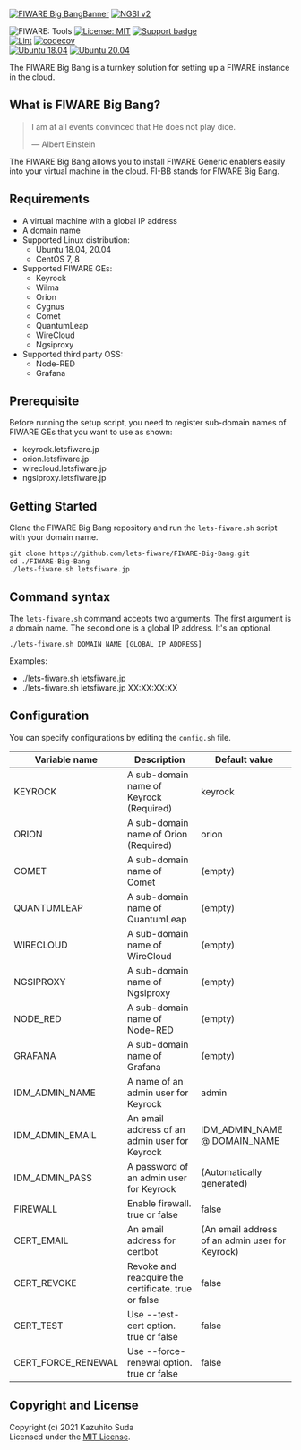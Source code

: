 [![FIWARE Big BangBanner](https://raw.githubusercontent.com/lets-fiware/FIWARE-Big-Bang/gh-pages/images/FIWARE-Big-Bang-non-free.png)](https://www.letsfiware.jp/)
[![NGSI v2](https://img.shields.io/badge/NGSI-v2-5dc0cf.svg)](https://fiware-ges.github.io/orion/api/v2/stable/)

![FIWARE: Tools](https://nexus.lab.fiware.org/repository/raw/public/badges/chapters/deployment-tools.svg)
[![License: MIT](https://img.shields.io/github/license/lets-fiware/FIWARE-Big-Bang.svg)](https://opensource.org/licenses/MIT)
[![Support badge](https://img.shields.io/badge/tag-fiware-orange.svg?logo=stackoverflow)](https://stackoverflow.com/questions/tagged/fiware+fi-bb)
<br/>
[![Lint](https://github.com/lets-fiware/FIWARE-Big-Bang/actions/workflows/lint.yml/badge.svg)](https://github.com/lets-fiware/FIWARE-Big-Bang/actions/workflows/lint.yml)
[![codecov](https://codecov.io/gh/lets-fiware/FIWARE-Big-Bang/branch/main/graph/badge.svg?token=OHFTT6TUIS)](https://codecov.io/gh/lets-fiware/FIWARE-Big-Bang)
<br/>
[![Ubuntu 18.04](https://github.com/lets-fiware/FIWARE-Big-Bang/actions/workflows/ubuntu-18.04.yml/badge.svg)](https://github.com/lets-fiware/FIWARE-Big-Bang/actions/workflows/ubuntu-18.04.yml)
[![Ubuntu 20.04](https://github.com/lets-fiware/FIWARE-Big-Bang/actions/workflows/ubuntu-20.04.yml/badge.svg)](https://github.com/lets-fiware/FIWARE-Big-Bang/actions/workflows/ubuntu-20.04.yml)
<br/>

The FIWARE Big Bang is a turnkey solution for setting up a FIWARE instance in the cloud.

## What is FIWARE Big Bang?

> I am at all events convinced that He does not play dice.
>
> — Albert Einstein

The FIWARE Big Bang allows you to install FIWARE Generic enablers easily into your virtual machine in the cloud.
FI-BB stands for FIWARE Big Bang.

## Requirements

-   A virtual machine with a global IP address
-   A domain name
-   Supported Linux distribution:
    -   Ubuntu 18.04, 20.04
    -   CentOS 7, 8
-   Supported FIWARE GEs:
    -   Keyrock
    -   Wilma
    -   Orion
    -   Cygnus
    -   Comet
    -   QuantumLeap
    -   WireCloud
    -   Ngsiproxy
-   Supported third party OSS:
    -   Node-RED
    -   Grafana

## Prerequisite

Before running the setup script, you need to register sub-domain names of FIWARE GEs that you want to use as shown:

-   keyrock.letsfiware.jp
-   orion.letsfiware.jp
-   wirecloud.letsfiware.jp
-   ngsiproxy.letsfiware.jp

## Getting Started

Clone the FIWARE Big Bang repository and run the `lets-fiware.sh` script with your domain name.

```
git clone https://github.com/lets-fiware/FIWARE-Big-Bang.git
cd ./FIWARE-Big-Bang
./lets-fiware.sh letsfiware.jp
```

## Command syntax

The `lets-fiware.sh` command accepts two arguments. The first argument is a domain name. The second one is
a global IP address. It's an optional.

```
./lets-fiware.sh DOMAIN_NAME [GLOBAL_IP_ADDRESS]
```

Examples:

-   ./lets-fiware.sh letsfiware.jp
-   ./lets-fiware.sh letsfiware.jp XX:XX:XX:XX

## Configuration

You can specify configurations by editing the `config.sh` file.

| Variable name        | Description                                                | Default value                                    |
| -------------------- | ---------------------------------------------------------- | ------------------------------------------------ |
| KEYROCK              | A sub-domain name of Keyrock (Required)                    | keyrock                                          |
| ORION                | A sub-domain name of Orion (Required)                      | orion                                            |
| COMET                | A sub-domain name of Comet                                 | (empty)                                          |
| QUANTUMLEAP          | A sub-domain name of QuantumLeap                           | (empty)                                          |
| WIRECLOUD            | A sub-domain name of WireCloud                             | (empty)                                          |
| NGSIPROXY            | A sub-domain name of Ngsiproxy                             | (empty)                                          |
| NODE\_RED            | A sub-domain name of Node-RED                              | (empty)                                          |
| GRAFANA              | A sub-domain name of Grafana                               | (empty)                                          |
| IDM\_ADMIN\_NAME     | A name of an admin user for Keyrock                        | admin                                            |
| IDM\_ADMIN\_EMAIL    | An email address of an admin user for Keyrock              | IDM\_ADMIN\_NAME @ DOMAIN\_NAME                  |
| IDM\_ADMIN\_PASS     | A password of an admin user for Keyrock                    | (Automatically generated)                        |
| FIREWALL             | Enable firewall. true or false                             | false                                            |
| CERT\_EMAIL          | An email address for certbot                               | (An email address of an admin user for Keyrock)  |
| CERT\_REVOKE         | Revoke and reacquire the certificate. true or false        | false                                            |
| CERT\_TEST           | Use --test-cert option. true or false                      | false                                            |
| CERT\_FORCE\_RENEWAL | Use --force-renewal option. true or false                  | false                                            |

## Copyright and License

Copyright (c) 2021 Kazuhito Suda<br>
Licensed under the [MIT License](./LICENSE).
